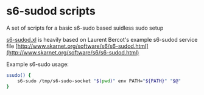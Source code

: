 # s6-sudod scripts

A set of scripts for a basic s6-sudo based suidless sudo setup

[s6-sudod.xl](s6-sudod.xl) is heavily based on Laurent Bercot's example s6-sudod service file [http://www.skarnet.org/software/s6/s6-sudod.html](http://www.skarnet.org/software/s6/s6-sudod.html)

Example s6-sudo usage:
```sh
ssudo() {
    s6-sudo /tmp/s6-sudo-socket "$(pwd)" env PATH="${PATH}" "$@"
}
```
